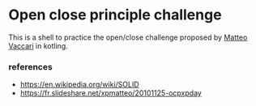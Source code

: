 # Open close principle challenge

This is a shell to practice the open/close challenge proposed by [Matteo Vaccari](http://matteo.vaccari.name/blog/archives/293) in kotling.

### references
 - https://en.wikipedia.org/wiki/SOLID
 - https://fr.slideshare.net/xpmatteo/20101125-ocpxpday

